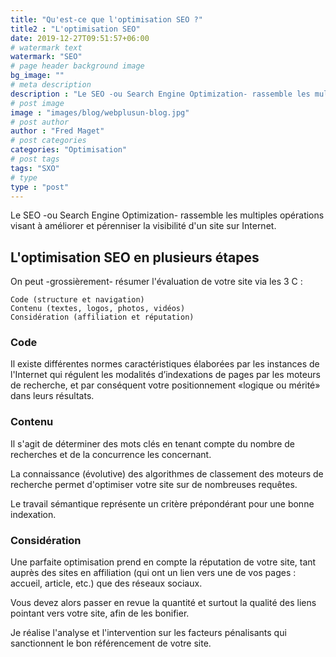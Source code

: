 ```yaml
---
title: "Qu'est-ce que l'optimisation SEO ?"
title2 : "L'optimisation SEO"
date: 2019-12-27T09:51:57+06:00
# watermark text
watermark: "SEO"
# page header background image
bg_image: ""
# meta description
description : "Le SEO -ou Search Engine Optimization- rassemble les multiples opérations visant à améliorer et pérenniser la visibilité d'un site sur Internet."
# post image
image : "images/blog/webplusun-blog.jpg"
# post author
author : "Fred Maget"
# post categories
categories: "Optimisation"
# post tags
tags: "SXO"
# type
type : "post"
---
```


Le SEO -ou Search Engine Optimization- rassemble les multiples opérations visant à améliorer et pérenniser la visibilité d'un site sur Internet.

## L'optimisation SEO en plusieurs étapes

On peut -grossièrement- résumer l'évaluation de votre site via les 3 C :

    Code (structure et navigation)
    Contenu (textes, logos, photos, vidéos)
    Considération (affiliation et réputation)

### Code

Il existe différentes normes caractéristiques élaborées par les instances de l'Internet qui régulent les modalités d’indexations de pages par les moteurs de recherche, et par conséquent votre positionnement «logique ou mérité» dans leurs résultats.

### Contenu

Il s'agit de déterminer des mots clés en tenant compte du nombre de recherches et de la concurrence les concernant.

La connaissance (évolutive) des algorithmes de classement des moteurs de recherche permet d'optimiser votre site sur de nombreuses requêtes.

Le travail sémantique représente un critère prépondérant pour une bonne indexation.

### Considération

Une parfaite optimisation prend en compte la réputation de votre site, tant auprès des sites en affiliation (qui ont un lien vers une de vos pages : accueil, article, etc.) que des réseaux sociaux.

Vous devez alors passer en revue la quantité et surtout la qualité des liens pointant vers votre site, afin de les bonifier.

Je réalise l'analyse et l'intervention sur les facteurs pénalisants qui sanctionnent le bon référencement de votre site.

